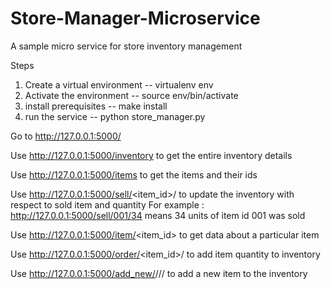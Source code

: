 # Store-Manager-Microservice

A sample micro service for store inventory management

Steps

1. Create a virtual environment -- virtualenv env
2. Activate the environment -- source env/bin/activate
3. install prerequisites -- make install
4. run the service -- python store_manager.py

Go to http://127.0.0.1:5000/

Use http://127.0.0.1:5000/inventory to get the entire inventory details

Use http://127.0.0.1:5000/items to get the items and their ids

Use http://127.0.0.1:5000/sell/<item_id>/<qty> to update the inventory with respect to sold item and quantity 
For example : http://127.0.0.1:5000/sell/001/34 means 34 units of item id 001 was sold

Use http://127.0.0.1:5000/item/<item_id> to get data about a particular item

Use http://127.0.0.1:5000/order/<item_id>/<qty> to add item quantity to inventory

Use http://127.0.0.1:5000/add_new/<item>/<name>/<price>/<qty> to add a new item to the inventory
